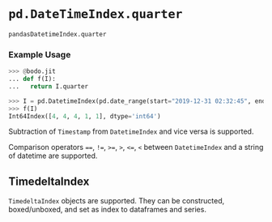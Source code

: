 # `pd.DateTimeIndex.quarter`

`pandasDatetimeIndex.quarter`

### Example Usage

```py
>>> @bodo.jit
... def f(I):
...   return I.quarter

>>> I = pd.DatetimeIndex(pd.date_range(start="2019-12-31 02:32:45", end="2020-01-01 19:12:05", periods=5))
>>> f(I)
Int64Index([4, 4, 4, 1, 1], dtype='int64')
```

Subtraction of `Timestamp` from `DatetimeIndex` and vice versa
is supported.

Comparison operators `==`, `!=`, `>=`, `>`, `<=`, `<` between
`DatetimeIndex` and a string of datetime
are supported.

## TimedeltaIndex

`TimedeltaIndex` objects are supported. They can be constructed,
boxed/unboxed, and set as index to dataframes and series.
